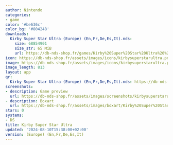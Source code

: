 ```yaml
---
author: Nintendo
categories:
- game
color: '#be636c'
color_bg: '#804248'
downloads:
  Kirby Super Star Ultra (Europe) (En,Fr,De,Es,It).nds:
    size: 68854901
    size_str: 65 MiB
    url: https://db-nds-shop.fr/games/Kirby%20Super%20Star%20Ultra%20%28Europe%29%20%28En%2CFr%2CDe%2CEs%2CIt%29.zip
icon: https://db-nds-shop.fr/assets/images/icons/kirbysuperstarultra.png
image: https://db-nds-shop.fr/assets/images/icons/kirbysuperstarultra.png
image_length: 813
layout: app
qr:
  Kirby Super Star Ultra (Europe) (En,Fr,De,Es,It).nds: https://db-nds-shop.fr/qr/kirby-super-star-ultra-europe-enfrdeesit-nds.png
screenshots:
- description: Game preview
  url: https://db-nds-shop.fr/assets/images/screenshots/kirbysuperstarultra/kirbysuperstarultra.png
- description: Boxart
  url: https://db-nds-shop.fr/assets/images/boxart/Kirby%20Super%20Star%20Ultra%20(Europe)%20(En%2CFr%2CDe%2CEs%2CIt).nds.png
stars: 0
systems:
- DS
title: Kirby Super Star Ultra
updated: '2024-08-10T15:38:00+02:00'
version: (Europe) (En,Fr,De,Es,It)
---
```

